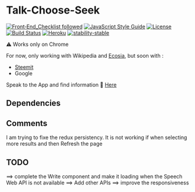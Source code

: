 # Talk-Choose-Seek

[![Front‑End_Checklist followed](https://img.shields.io/badge/Front‑End_Checklist-followed-brightgreen.svg)](https://github.com/thedaviddias/Front-End-Checklist/)
[![JavaScript Style Guide](https://img.shields.io/badge/code_style-standard-brightgreen.svg)](https://standardjs.com)
[![License](https://img.shields.io/badge/License-Apache%202.0-blue.svg)](https://opensource.org/licenses/Apache-2.0)
[![Build Status](https://travis-ci.org/arn-the-long-beard/Talk-Choose-Seek.svg?branch=master)](https://travis-ci.org/arn-the-long-beard/Talk-Choose-Seek)
[![Heroku](http://heroku-badge.herokuapp.com/?app=angularjs-crypto&style=flat)](https://polar-river-71117.herokuapp.com/talk)
[![stability-stable](https://img.shields.io/badge/stability-stable-green.svg)](https://github.com/dominictarr/stability)


 :warning: Works only on Chrome
 
For now, only working with Wikipedia and [Ecosia](https://www.ecosia.org), but soon with :

- [Steemit](https://developers.steem.io)
- Google

Speak to the App and find information  :microphone: [Here](https://polar-river-71117.herokuapp.com/talk)


## Dependencies ###


## Comments ###

I am trying to fixe the redux persistency. It is not working if when selecting more results and then Refresh the page 


## TODO ###

==> complete the Write component and make it loading when the Speech Web API is not available
==> Add other APIs
==> improve the responsiveness